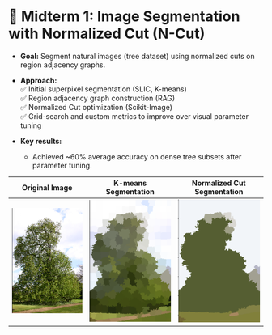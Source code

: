 # 📄 Midterm 1: Image Segmentation with Normalized Cut (N-Cut)

- **Goal:** Segment natural images (tree dataset) using normalized cuts on region adjacency graphs.
- **Approach:**  
  ✅ Initial superpixel segmentation (SLIC, K-means)  
  ✅ Region adjacency graph construction (RAG)  
  ✅ Normalized Cut optimization (Scikit-Image)  
  ✅ Grid-search and custom metrics to improve over visual parameter tuning

- **Key results:**  
  - Achieved ~60% average accuracy on dense tree subsets after parameter tuning.

| Original Image        | K-means Segmentation      | Normalized Cut Segmentation  |
|-----------------------|--------------------------|-------------------------------|
| ![Original](resources/image.png) | ![K-means](resources/kmeans.png) | ![N-Cut](resources/ncut.png)  |

